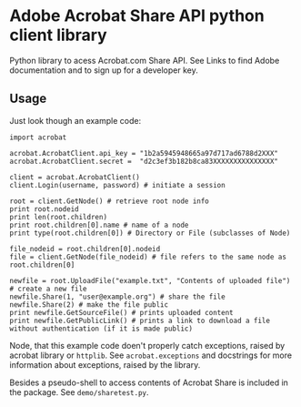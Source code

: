 # Adobe Acrobat Share API python client library

Python library to acess Acrobat.com Share API. See Links to find Adobe documentation and to sign up for a developer key.

## Usage

Just look though an example code:

	import acrobat

	acrobat.AcrobatClient.api_key = "1b2a5945948665a97d717ad6788d2XXX"
	acrobat.AcrobatClient.secret =  "d2c3ef3b182b8ca83XXXXXXXXXXXXXXX"

	client = acrobat.AcrobatClient()
	client.Login(username, password) # initiate a session

	root = client.GetNode() # retrieve root node info
	print root.nodeid
	print len(root.children)
	print root.children[0].name # name of a node
	print type(root.children[0]) # Directory or File (subclasses of Node)

	file_nodeid = root.children[0].nodeid
	file = client.GetNode(file_nodeid) # file refers to the same node as root.children[0]

	newfile = root.UploadFile("example.txt", "Contents of uploaded file") # create a new file
	newfile.Share(1, "user@example.org") # share the file
	newfile.Share(2) # make the file public
	print newfile.GetSourceFile() # prints uploaded content
	print newfile.GetPublicLink() # prints a link to download a file without authentication (if it is made public)


Node, that this example code doen't properly catch exceptions, raised by acrobat library or `httplib`. See `acrobat.exceptions` and docstrings for more information about exceptions, raised by the library.

Besides a pseudo-shell to access contents of Acrobat Share is included in the package. See `demo/sharetest.py`.
